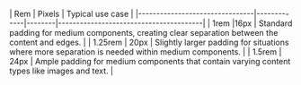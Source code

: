 | Rem | Pixels | Typical use case |
|--------------------------------|-------------|--------|----------------------------------------|
| 1rem  |16px | Standard padding for medium components, creating clear separation between the content and edges. |
| 1.25rem | 20px | Slightly larger padding for situations where more separation is needed within medium components. |
| 1.5rem  | 24px | Ample padding for medium components that contain varying content types like images and text. |
